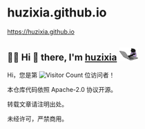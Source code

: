 # huzixia.github.io
https://huzixia.github.io

## :man_technologist: Hi 👋 there, I'm [huzixia](https://huzixia.github.io/) <img height="30" src="images/work.gif" />

Hi，您是第 ![Visitor Count](https://profile-counter.glitch.me/HuZixia/count.svg) 位访问者！

本仓库代码依照 Apache-2.0 协议开源。

转载文章请注明出处。

未经许可，严禁商用。
